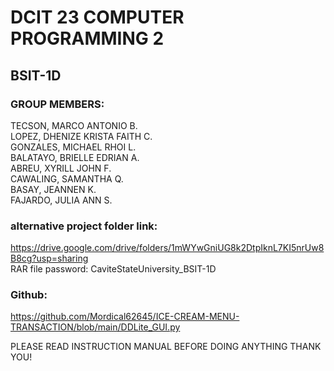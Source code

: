 # DCIT 23 COMPUTER PROGRAMMING 2

## BSIT-1D

### GROUP MEMBERS:

TECSON, MARCO ANTONIO B.  
LOPEZ, DHENIZE KRISTA FAITH C.  
GONZALES, MICHAEL RHOI L.  
BALATAYO, BRIELLE EDRIAN A.  
ABREU, XYRILL JOHN F.  
CAWALING, SAMANTHA Q.  
BASAY, JEANNEN K.  
FAJARDO, JULIA ANN S.  

### alternative project folder link:
https://drive.google.com/drive/folders/1mWYwGniUG8k2DtpIknL7KI5nrUw8B8cg?usp=sharing  
RAR file password: CaviteStateUniversity_BSIT-1D  

### Github:
https://github.com/Mordical62645/ICE-CREAM-MENU-TRANSACTION/blob/main/DDLite_GUI.py  


PLEASE READ INSTRUCTION MANUAL BEFORE DOING ANYTHING THANK YOU!

